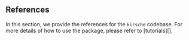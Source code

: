 ## References

In this section, we provide the references for the `kirsche` codebase. For more details of how to use the package, please refer to [tutorials][].

